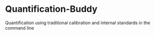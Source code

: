# Quantification-Buddy
Quantification using traditional calibration and internal standards in the command line
